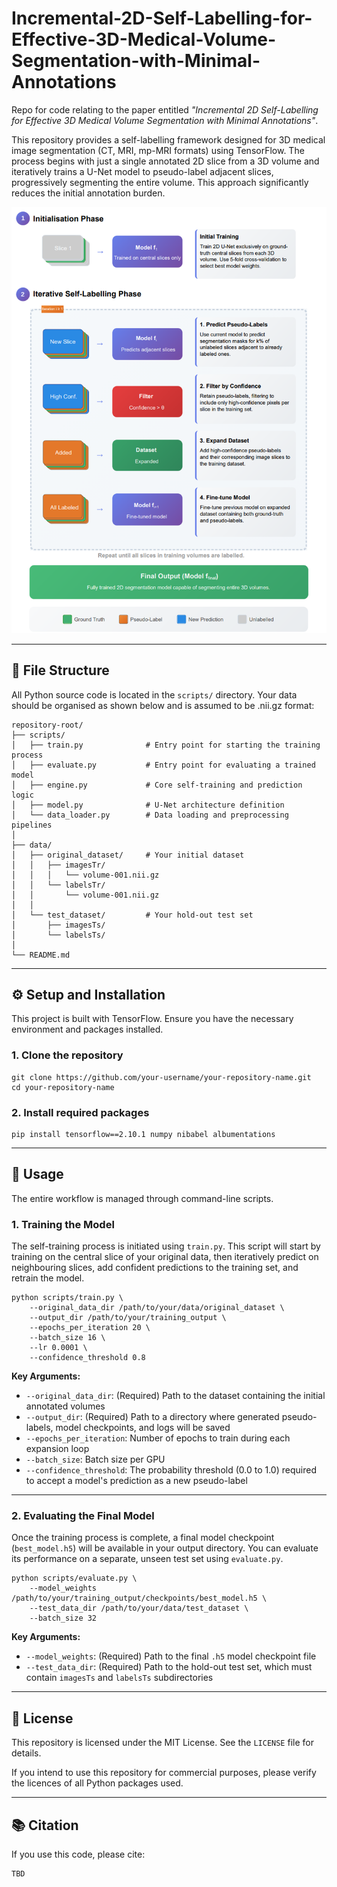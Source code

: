 # Incremental-2D-Self-Labelling-for-Effective-3D-Medical-Volume-Segmentation-with-Minimal-Annotations

Repo for code relating to the paper entitled *"Incremental 2D Self-Labelling for Effective 3D Medical Volume Segmentation with Minimal Annotations"*.

This repository provides a self-labelling framework designed for 3D medical image segmentation (CT, MRI, mp-MRI formats) using TensorFlow. The process begins with just a single annotated 2D slice from a 3D volume and iteratively trains a U-Net model to pseudo-label adjacent slices, progressively segmenting the entire volume. This approach significantly reduces the initial annotation burden.

![Architecture Draft](method_flowchart.png)

---

## 📂 File Structure

All Python source code is located in the `scripts/` directory. Your data should be organised as shown below and is assumed to be .nii.gz format:

    repository-root/
    ├── scripts/
    │   ├── train.py              # Entry point for starting the training process
    │   ├── evaluate.py           # Entry point for evaluating a trained model
    │   ├── engine.py             # Core self-training and prediction logic
    │   ├── model.py              # U-Net architecture definition
    │   └── data_loader.py        # Data loading and preprocessing pipelines
    │
    ├── data/
    │   ├── original_dataset/     # Your initial dataset
    │   │   ├── imagesTr/
    │   │   │   └── volume-001.nii.gz
    │   │   └── labelsTr/
    │   │       └── volume-001.nii.gz
    │   │
    │   └── test_dataset/         # Your hold-out test set
    │       ├── imagesTs/
    │       └── labelsTs/
    │
    └── README.md

---

## ⚙️ Setup and Installation

This project is built with TensorFlow. Ensure you have the necessary environment and packages installed.

### 1. Clone the repository

    git clone https://github.com/your-username/your-repository-name.git
    cd your-repository-name

### 2. Install required packages

    pip install tensorflow==2.10.1 numpy nibabel albumentations

---

## 🚀 Usage

The entire workflow is managed through command-line scripts.

### 1. Training the Model

The self-training process is initiated using `train.py`. This script will start by training on the central slice of your original data, then iteratively predict on neighbouring slices, add confident predictions to the training set, and retrain the model.

    python scripts/train.py \
        --original_data_dir /path/to/your/data/original_dataset \
        --output_dir /path/to/your/training_output \
        --epochs_per_iteration 20 \
        --batch_size 16 \
        --lr 0.0001 \
        --confidence_threshold 0.8

**Key Arguments:**

- `--original_data_dir`: (Required) Path to the dataset containing the initial annotated volumes  
- `--output_dir`: (Required) Path to a directory where generated pseudo-labels, model checkpoints, and logs will be saved  
- `--epochs_per_iteration`: Number of epochs to train during each expansion loop  
- `--batch_size`: Batch size per GPU  
- `--confidence_threshold`: The probability threshold (0.0 to 1.0) required to accept a model's prediction as a new pseudo-label  

---

### 2. Evaluating the Final Model

Once the training process is complete, a final model checkpoint (`best_model.h5`) will be available in your output directory. You can evaluate its performance on a separate, unseen test set using `evaluate.py`.

    python scripts/evaluate.py \
        --model_weights /path/to/your/training_output/checkpoints/best_model.h5 \
        --test_data_dir /path/to/your/data/test_dataset \
        --batch_size 32

**Key Arguments:**

- `--model_weights`: (Required) Path to the final `.h5` model checkpoint file  
- `--test_data_dir`: (Required) Path to the hold-out test set, which must contain `imagesTs` and `labelsTs` subdirectories  

---

## 📜 License

This repository is licensed under the MIT License. See the `LICENSE` file for details.

If you intend to use this repository for commercial purposes, please verify the licences of all Python packages used.

---

## 📚 Citation

If you use this code, please cite:

    TBD
